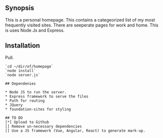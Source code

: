 ## Synopsis

This is a personal homepage. This contains a categeorized list of my most frequently visited sites. There are seeperate pages for work and home. This is uses Node Js and Express.

## Installation

Pull. 
```
`cd ~/dir/of/homepage`
`node install`
`node server.js`

## Dependenies

* Node JS to run the server.
* Express framework to serve the files
* Path for routing
* JQuery
* foundation-sites for styling

## TO DO
[*] Upload to Github
[] Remove un-necessary dependencies
[] Use a JS framework (Vue, Angular, React) to generate mark-up.
